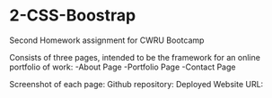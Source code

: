 # 2-CSS-Boostrap

Second Homework assignment for CWRU Bootcamp

Consists of three pages, 
intended to be the framework for an online portfolio of work: 
-About Page
-Portfolio Page
-Contact Page

Screenshot of each page:
Github repository: 
Deployed Website URL: